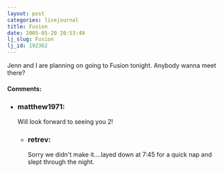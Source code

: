 ```yaml
---
layout: post
categories: livejournal
title: Fusion
date: 2005-05-20 20:53:49
lj_slug: Fusion
lj_id: 192362
---
```

Jenn and I are planning on going to Fusion tonight. Anybody wanna meet there?


<div id="comments"><h4>Comments:</h4><div class="lj-comments"><ul>
<li><h3>matthew1971: </h3>
<a id="comment-421"></a>
<p>Will look forward to seeing you 2!</p>
<ul>
<li><h3>retrev: </h3>
<a id="comment-423"></a>
<p>Sorry we didn't make it....layed down at 7:45 for a quick nap and slept through the night.</p>
</li>
</ul>
</li>


</ul></div></div>
